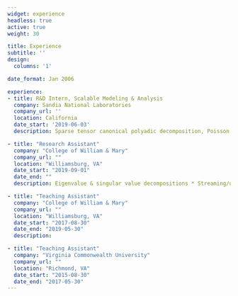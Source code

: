 ```yaml
---
widget: experience
headless: true
active: true
weight: 30

title: Experience
subtitle: ''
design:
  columns: '1'

date_format: Jan 2006

experience:
- title: R&D Intern, Scalable Modeling & Analysis
  company: Sandia National Laboratories
  company_url: ''
  location: California
  date_start: '2019-06-03'
  description: Sparse tensor canonical polyadic decomposition, Poisson tensor factorization, HPC software, Software comparison

- title: "Research Assistant"
  company: "College of William & Mary"
  company_url: ""
  location: "Williamsburg, VA"
  date_start: "2019-09-01"
  date_end: ""
  description: Eigenvalue & singular value decompositions * Streaming/online algorithms * Kernel methods * Randomized SVD * Stopping criteria

- title: "Teaching Assistant"
  company: "College of William & Mary"
  company_url: ""
  location: "Williamsburg, VA"
  date_start: "2017-08-30"
  date_end: "2019-05-30"
  description: 

- title: "Teaching Assistant"
  company: "Virginia Commonwealth University"
  company_url: ""
  location: "Richmond, VA"
  date_start: "2015-08-30"
  date_end: "2017-05-30"
---
```

